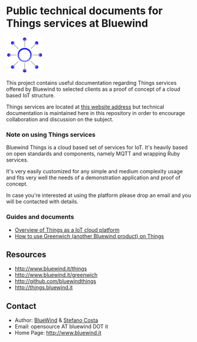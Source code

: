 # Public technical documents for Things services at Bluewind

![Things logo](assets/logo_things.png)

This project contains useful documentation regarding Things services offered by
Bluewind to selected clients as a proof of concept of a cloud based IoT structure.

Things services are located at [this website address](http://things.bluewind.it)
but technical documentation is maintained here in this repository in order to
encourage collaboration and discussion on the subject.

### Note on using Things services

Bluewind Things is a cloud based set of services for IoT. It's heavily based
on open standards and components, namely MQTT and wrapping Ruby services.

It's very easily customized for any simple and medium complexity usage and fits
very well the needs of a demonstration application and proof of concept.

In case you're interested at using the platform please drop an email and you
will be contacted with details.

### Guides and documents

* [Overview of Things as a IoT cloud platform](description.md)
* [How to use Greenwich (another Bluewind product) on Things](deploy-greenwich.md)


Resources
---------

* http://www.bluewind.it/things
* http://www.bluewind.it/greenwich
* http://github.com/bluewindthings
* http://things.bluewind.it

Contact
---------

* Author: [BlueWind](http://www.bluewind.it) & [Stefano Costa](https://github.com/stefanoco)
* Email: opensource AT bluewind DOT it
* Home Page: http://www.bluewind.it
